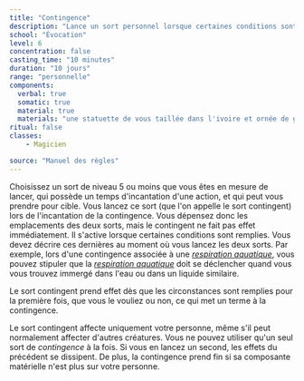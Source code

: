 ```yaml
---
title: "Contingence"
description: "Lance un sort personnel lorsque certaines conditions sont remplies."
school: "Évocation"
level: 6
concentration: false
casting_time: "10 minutes"
duration: "10 jours"
range: "personnelle"
components:
  verbal: true
  somatic: true
  material: true
  materials: "une statuette de vous taillée dans l'ivoire et ornée de gemmes d'une valeur minimum de 1500 po"
ritual: false
classes:
    - Magicien

source: "Manuel des règles"
---
```

Choisissez un sort de niveau 5 ou moins que vous êtes en mesure de lancer, qui possède un temps d'incantation d'une action, et qui peut vous prendre pour cible. Vous lancez ce sort (que l'on appelle le sort contingent) lors de l'incantation de la contingence. Vous dépensez donc les emplacements des deux sorts, mais le contingent ne fait pas effet immédiatement. Il s'active lorsque certaines conditions sont remplies. Vous devez décrire ces dernières au moment où vous lancez les deux sorts. Par exemple, lors d'une contingence associée à une [_respiration aquatique_](/grimoire/respiration-aquatique/), vous pouvez stipuler que la [_respiration aquatique_](/grimoire/respiration-aquatique/) doit se déclencher quand vous vous trouvez immergé dans l'eau ou dans un liquide similaire.

Le sort contingent prend effet dès que les circonstances sont remplies pour la première fois, que vous le vouliez ou non, ce qui met un terme à la contingence.

Le sort contingent affecte uniquement votre personne, même s'il peut normalement affecter d'autres créatures. Vous ne pouvez utiliser qu'un seul sort de _contingence_ à la fois. Si vous en lancez un second, les effets du précédent se dissipent. De plus, la contingence prend fin si sa composante matérielle n'est plus sur votre personne.
